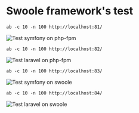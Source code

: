 # Swoole framework's test

```ab -c 10 -n 100 http://localhost:81/```

![Test symfony on php-fpm](image/1.png)

```ab -c 10 -n 100 http://localhost:82/```

![Test laravel on php-fpm](image/2.png)

```ab -c 10 -n 100 http://localhost:83/```

![Test symfony on swoole](image/3.png)

```ab -c 10 -n 100 http://localhost:84/```

![Test laravel on swoole](image/4.png)